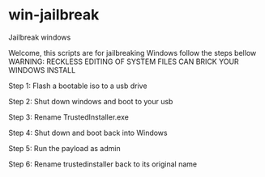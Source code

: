 # win-jailbreak
Jailbreak windows

Welcome, this scripts are for jailbreaking Windows follow the steps bellow
WARNING: RECKLESS EDITING OF SYSTEM FILES CAN BRICK YOUR WINDOWS INSTALL




Step 1: Flash a bootable iso to a usb drive


Step 2: Shut down windows and boot to your usb

Step 3: Rename TrustedInstaller.exe 

Step 4: Shut down and boot back into Windows

Step 5: Run the payload as admin

Step 6: Rename trustedinstaller back to its original name

